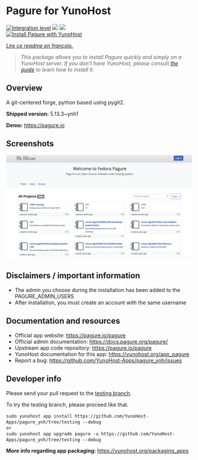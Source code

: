 <!--
N.B.: This README was automatically generated by https://github.com/YunoHost/apps/tree/master/tools/README-generator
It shall NOT be edited by hand.
-->

# Pagure for YunoHost

[![Integration level](https://dash.yunohost.org/integration/pagure.svg)](https://dash.yunohost.org/appci/app/pagure) ![](https://ci-apps.yunohost.org/ci/badges/pagure.status.svg) ![](https://ci-apps.yunohost.org/ci/badges/pagure.maintain.svg)  
[![Install Pagure with YunoHost](https://install-app.yunohost.org/install-with-yunohost.svg)](https://install-app.yunohost.org/?app=pagure)

*[Lire ce readme en français.](./README_fr.md)*

> *This package allows you to install Pagure quickly and simply on a YunoHost server.
If you don't have YunoHost, please consult [the guide](https://yunohost.org/#/install) to learn how to install it.*

## Overview

A git-centered forge, python based using pygit2.

**Shipped version:** 5.13.3~ynh1

**Demo:** https://pagure.io

## Screenshots

![](./doc/screenshots/screenshot.png)

## Disclaimers / important information

* The admin you choose during the installation has been added to the PAGURE_ADMIN_USERS
* After installation, you must create an account with the same username

## Documentation and resources

* Official app website: https://pagure.io/pagure
* Official admin documentation: https://docs.pagure.org/pagure/
* Upstream app code repository: https://pagure.io/pagure
* YunoHost documentation for this app: https://yunohost.org/app_pagure
* Report a bug: https://github.com/YunoHost-Apps/pagure_ynh/issues

## Developer info

Please send your pull request to the [testing branch](https://github.com/YunoHost-Apps/pagure_ynh/tree/testing).

To try the testing branch, please proceed like that.
```
sudo yunohost app install https://github.com/YunoHost-Apps/pagure_ynh/tree/testing --debug
or
sudo yunohost app upgrade pagure -u https://github.com/YunoHost-Apps/pagure_ynh/tree/testing --debug
```

**More info regarding app packaging:** https://yunohost.org/packaging_apps